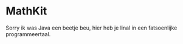# MathKit

Sorry ik was Java een beetje beu, hier heb je linal in een fatsoenlijke programmeertaal.


